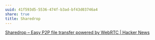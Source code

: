 ```yaml
---
uuid: 41f593d5-5536-474f-b3ad-bf43d03746a4
share: true
title: Sharedrop
---
```

[Sharedrop – Easy P2P file transfer powered by WebRTC | Hacker News](https://news.ycombinator.com/item?id=23398261)